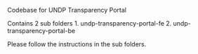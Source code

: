 Codebase for UNDP Transparency Portal

Contains 2 sub folders
    1. undp-transparency-portal-fe
    2. undp-transparency-portal-be

Please follow the instructions in the sub folders.